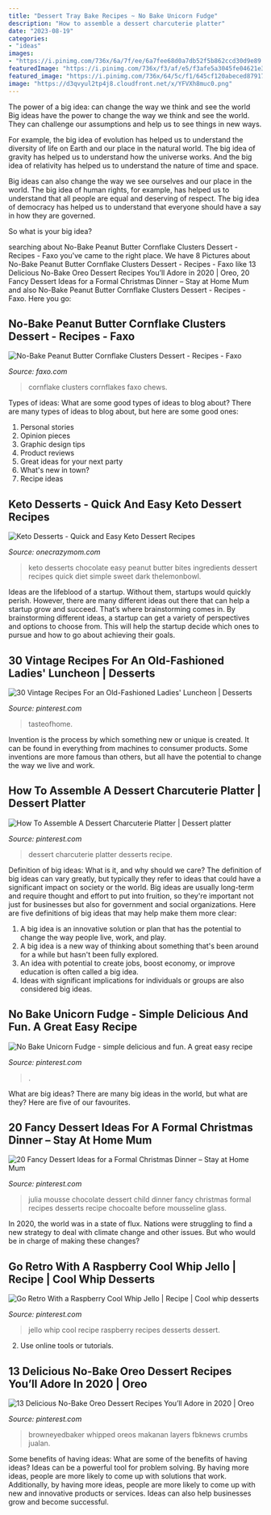 ```yaml
---
title: "Dessert Tray Bake Recipes ~ No Bake Unicorn Fudge"
description: "How to assemble a dessert charcuterie platter"
date: "2023-08-19"
categories:
- "ideas"
images:
- "https://i.pinimg.com/736x/6a/7f/ee/6a7fee68d0a7db52f5b862ccd30d9e89.jpg"
featuredImage: "https://i.pinimg.com/736x/f3/af/e5/f3afe5a3045fe04621e3efa4a66babe5.jpg"
featured_image: "https://i.pinimg.com/736x/64/5c/f1/645cf120abeced87917d047bdd8dc0ad.jpg"
image: "https://d3qvyul2tp4j8.cloudfront.net/x/YFVXh8muc0.png"
---
```



The power of a big idea: can change the way we think and see the world
Big ideas have the power to change the way we think and see the world. They can challenge our assumptions and help us to see things in new ways.


For example, the big idea of evolution has helped us to understand the diversity of life on Earth and our place in the natural world. The big idea of gravity has helped us to understand how the universe works. And the big idea of relativity has helped us to understand the nature of time and space.



Big ideas can also change the way we see ourselves and our place in the world. The big idea of human rights, for example, has helped us to understand that all people are equal and deserving of respect. The big idea of democracy has helped us to understand that everyone should have a say in how they are governed.



So what is your big idea?

	

		
searching about No-Bake Peanut Butter Cornflake Clusters Dessert - Recipes - Faxo you've came to the right place. We have 8 Pictures about No-Bake Peanut Butter Cornflake Clusters Dessert - Recipes - Faxo like 13 Delicious No-Bake Oreo Dessert Recipes You’ll Adore in 2020 | Oreo, 20 Fancy Dessert Ideas for a Formal Christmas Dinner – Stay at Home Mum and also No-Bake Peanut Butter Cornflake Clusters Dessert - Recipes - Faxo. Here you go:
		
    
## No-Bake Peanut Butter Cornflake Clusters Dessert - Recipes - Faxo

<img loading=lazy src="https://d3qvyul2tp4j8.cloudfront.net/x/YFVXh8muc0.png" onerror="this.onerror=null;this.src='https://tse1.mm.bing.net/th?id=OIP.NIt9VPk3J0J1XMzMrIgGmQHaK5&amp;pid=15.1';" alt="No-Bake Peanut Butter Cornflake Clusters Dessert - Recipes - Faxo">

_Source: faxo.com_

>cornflake clusters cornflakes faxo chews. 

	

Types of ideas: What are some good types of ideas to blog about?
There are many types of ideas to blog about, but here are some good ones:
1. Personal stories 
2. Opinion pieces 
3. Graphic design tips 
4. Product reviews 
5. Great ideas for your next party 
6. What's new in town? 
7. Recipe ideas 

    
## Keto Desserts - Quick And Easy Keto Dessert Recipes

<img loading=lazy src="https://www.onecrazymom.com/wp-content/uploads/2018/06/4-Ingredients-Peanut-Butter-Chocolate-Bites_preview.jpeg" onerror="this.onerror=null;this.src='https://tse2.mm.bing.net/th?id=OIP.FWdYDvQvisgbuglRhqHOuwHaLH&amp;pid=15.1';" alt="Keto Desserts - Quick and Easy Keto Dessert Recipes">

_Source: onecrazymom.com_

>keto desserts chocolate easy peanut butter bites ingredients dessert recipes quick diet simple sweet dark thelemonbowl. 

	

Ideas are the lifeblood of a startup. Without them, startups would quickly perish. However, there are many different ideas out there that can help a startup grow and succeed. That’s where brainstorming comes in. By brainstorming different ideas, a startup can get a variety of perspectives and options to choose from. This will help the startup decide which ones to pursue and how to go about achieving their goals.

    
## 30 Vintage Recipes For An Old-Fashioned Ladies&#039; Luncheon | Desserts

<img loading=lazy src="https://i.pinimg.com/736x/12/1b/05/121b053d6d954f4985a2bc0f885deeba.jpg" onerror="this.onerror=null;this.src='https://tse1.mm.bing.net/th?id=OIP.dK59C7_6bRcqwyiQ9mH1gwHaLH&amp;pid=15.1';" alt="30 Vintage Recipes For an Old-Fashioned Ladies&#039; Luncheon | Desserts">

_Source: pinterest.com_

>tasteofhome. 

	

Invention is the process by which something new or unique is created. It can be found in everything from machines to consumer products. Some inventions are more famous than others, but all have the potential to change the way we live and work.

    
## How To Assemble A Dessert Charcuterie Platter | Dessert Platter

<img loading=lazy src="https://i.pinimg.com/736x/33/fb/37/33fb37dd614f77560bc0ed0dd11550cd.jpg" onerror="this.onerror=null;this.src='https://tse1.mm.bing.net/th?id=OIP.F-5Sp6MA5-f6hFG3bFmsDAHaLH&amp;pid=15.1';" alt="How To Assemble A Dessert Charcuterie Platter | Dessert platter">

_Source: pinterest.com_

>dessert charcuterie platter desserts recipe. 

	

Definition of big ideas: What is it, and why should we care?
The definition of big ideas can vary greatly, but typically they refer to ideas that could have a significant impact on society or the world. Big ideas are usually long-term and require thought and effort to put into fruition, so they're important not just for businesses but also for government and social organizations. Here are five definitions of big ideas that may help make them more clear:
1) A big idea is an innovative solution or plan that has the potential to change the way people live, work, and play.
2) A big idea is a new way of thinking about something that's been around for a while but hasn't been fully explored.
3) An idea with potential to create jobs, boost economy, or improve education is often called a big idea. 
4) Ideas with significant implications for individuals or groups are also considered big ideas.

    
## No Bake Unicorn Fudge - Simple Delicious And Fun. A Great Easy Recipe

<img loading=lazy src="https://i.pinimg.com/736x/78/63/a1/7863a1b42fbd7ceaa17d446c03dd70c1.jpg" onerror="this.onerror=null;this.src='https://tse3.mm.bing.net/th?id=OIP.2E5LJck5jtxAQg9_T2lKSwHaLH&amp;pid=15.1';" alt="No Bake Unicorn Fudge - simple delicious and fun. A great easy recipe">

_Source: pinterest.com_

>. 

	

What are big ideas?
There are many big ideas in the world, but what are they? Here are five of our favourites.

    
## 20 Fancy Dessert Ideas For A Formal Christmas Dinner – Stay At Home Mum

<img loading=lazy src="https://i.pinimg.com/736x/f3/af/e5/f3afe5a3045fe04621e3efa4a66babe5.jpg" onerror="this.onerror=null;this.src='https://tse1.mm.bing.net/th?id=OIP.fJLXC7Y1VUByUzdycyadrQHaLH&amp;pid=15.1';" alt="20 Fancy Dessert Ideas for a Formal Christmas Dinner – Stay at Home Mum">

_Source: pinterest.com_

>julia mousse chocolate dessert child dinner fancy christmas formal recipes desserts recipe chocoalte before mousseline glass. 

	

In 2020, the world was in a state of flux. Nations were struggling to find a new strategy to deal with climate change and other issues. But who would be in charge of making these changes?

    
## Go Retro With A Raspberry Cool Whip Jello | Recipe | Cool Whip Desserts

<img loading=lazy src="https://i.pinimg.com/736x/64/5c/f1/645cf120abeced87917d047bdd8dc0ad.jpg" onerror="this.onerror=null;this.src='https://tse1.mm.bing.net/th?id=OIP.OcwtUDL6A40XIFG0fupohQHaGs&amp;pid=15.1';" alt="Go Retro With a Raspberry Cool Whip Jello | Recipe | Cool whip desserts">

_Source: pinterest.com_

>jello whip cool recipe raspberry recipes desserts dessert. 

	

2. Use online tools or tutorials.

    
## 13 Delicious No-Bake Oreo Dessert Recipes You’ll Adore In 2020 | Oreo

<img loading=lazy src="https://i.pinimg.com/736x/6a/7f/ee/6a7fee68d0a7db52f5b862ccd30d9e89.jpg" onerror="this.onerror=null;this.src='https://tse2.mm.bing.net/th?id=OIP.HrSg4CA9p-SyC7ZqZcpwPQHaLH&amp;pid=15.1';" alt="13 Delicious No-Bake Oreo Dessert Recipes You’ll Adore in 2020 | Oreo">

_Source: pinterest.com_

>browneyedbaker whipped oreos makanan layers fbknews crumbs jualan. 

	

Some benefits of having ideas: What are some of the benefits of having ideas?
Ideas can be a powerful tool for problem solving. By having more ideas, people are more likely to come up with solutions that work. Additionally, by having more ideas, people are more likely to come up with new and innovative products or services. Ideas can also help businesses grow and become successful.

